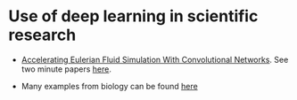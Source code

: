 # Use of deep learning in scientific research
* [Accelerating Eulerian Fluid Simulation With Convolutional Networks](https://arxiv.org/pdf/1607.03597). See two minute papers [here](https://www.youtube.com/watch?v=iOWamCtnwTc).

* Many examples from biology can be found [here](https://github.com/hussius/deeplearning-biology)